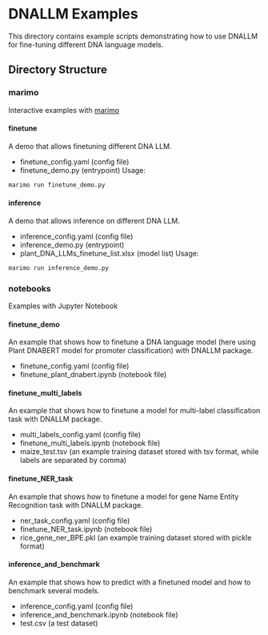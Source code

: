 # DNALLM Examples

This directory contains example scripts demonstrating how to use DNALLM for fine-tuning different DNA language models.

## Directory Structure

### marimo
Interactive examples with [marimo](https://marimo.io/)

#### finetune
A demo that allows finetuning different DNA LLM.
* finetune_config.yaml (config file)
* finetune_demo.py (entrypoint)
Usage:
```bash
marimo run finetune_demo.py
```

#### inference
A demo that allows inference on different DNA LLM.
* inference_config.yaml (config file)
* inference_demo.py (entrypoint)
* plant_DNA_LLMs_finetune_list.xlsx (model list)
Usage:
```bash
marimo run inference_demo.py
```


### notebooks
Examples with Jupyter Notebook

#### finetune_demo
An example that shows how to finetune a DNA language model (here using Plant DNABERT model for promoter classification) with DNALLM package.
* finetune_config.yaml (config file)
*  finetune_plant_dnabert.ipynb (notebook file)

#### finetune_multi_labels
An example that shows how to finetune a model for multi-label classification task with DNALLM package.
* multi_labels_config.yaml (config file)
* finetune_multi_labels.ipynb (notebook file)
* maize_test.tsv (an example training dataset stored with tsv format, while labels are separated by comma)

#### finetune_NER_task
An example that shows how to finetune a model for gene Name Entity Recognition task with DNALLM package.
* ner_task_config.yaml (config file)
* finetune_NER_task.ipynb (notebook file)
* rice_gene_ner_BPE.pkl (an example training dataset stored with pickle format)

#### inference_and_benchmark
An example that shows how to predict with a finetuned model and how to benchmark several models.
* inference_config.yaml (config file)
* inference_and_benchmark.ipynb (notebook file)
* test.csv (a test dataset)